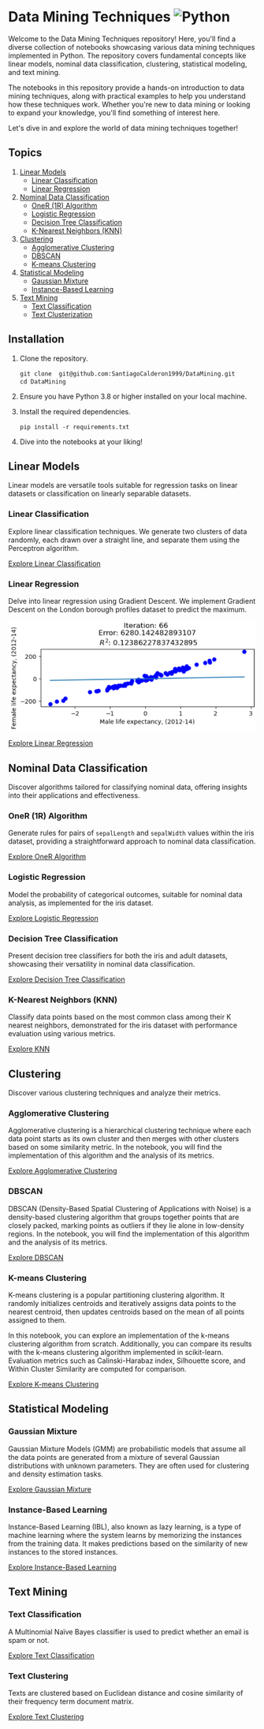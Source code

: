 # Data Mining Techniques ![Python](https://img.shields.io/badge/python->=3.8-blue.svg)

Welcome to the Data Mining Techniques repository! Here, you'll find a diverse collection of notebooks showcasing various data mining techniques implemented in Python. The repository covers fundamental concepts like linear models, nominal data classification, clustering, statistical modeling, and text mining.

The notebooks in this repository provide a hands-on introduction to data mining techniques, along with practical examples to help you understand how these techniques work. Whether you're new to data mining or looking to expand your knowledge, you'll find something of interest here.

Let's dive in and explore the world of data mining techniques together!

## Topics

1. [Linear Models](#linear-models)
    - [Linear Classification](#linear-classification)
    - [Linear Regression](#linear-regression)
2. [Nominal Data Classification](#nominal-data-classification)
    - [OneR (1R) Algorithm](#oner-1r-algorithm)
    - [Logistic Regression](#logistic-regression)
    - [Decision Tree Classification](#decision-tree-classification)
    - [K-Nearest Neighbors (KNN)](#k-nearest-neighbors-knn)
3. [Clustering](#clustering)
    - [Agglomerative Clustering](#agglomerative-clustering)
    - [DBSCAN](#dbscan)
    - [K-means Clustering](#k-means-clustering)
4. [Statistical Modeling](#statistical-modeling)
    - [Gaussian Mixture](#gaussian-mixture)
    - [Instance-Based Learning](#instance-based-learning)
5. [Text Mining](#text-mining)
    - [Text Classification](#text-classification)
    - [Text Clusterization](#text-clusterization)

## Installation

1. Clone the repository.
    ```shell
    git clone  git@github.com:SantiagoCalderon1999/DataMining.git
    cd DataMining
    ```
2. Ensure you have Python 3.8 or higher installed on your local machine.
3. Install the required dependencies.
    ```shell
    pip install -r requirements.txt
    ```

4. Dive into the notebooks at your liking!

## Linear Models

Linear models are versatile tools suitable for regression tasks on linear datasets or classification on linearly separable datasets.

### Linear Classification

Explore linear classification techniques. We generate two clusters of data randomly, each drawn over a straight line, and separate them using the Perceptron algorithm.

[Explore Linear Classification](linear_models/linear_classification.ipynb)

### Linear Regression

Delve into linear regression using Gradient Descent. We implement Gradient Descent on the London borough profiles dataset to predict the maximum.

![Linear Regression](images/LinearRegression.png)

[Explore Linear Regression](linear_models/linear_regression.ipynb)

## Nominal Data Classification

Discover algorithms tailored for classifying nominal data, offering insights into their applications and effectiveness.

### OneR (1R) Algorithm

Generate rules for pairs of `sepalLength` and `sepalWidth` values within the iris dataset, providing a straightforward approach to nominal data classification.

[Explore OneR Algorithm](classification_nominal_data/one_r_algorithm.ipynb)

### Logistic Regression

Model the probability of categorical outcomes, suitable for nominal data analysis, as implemented for the iris dataset.

[Explore Logistic Regression](classification_nominal_data/logistic_regression_classifier.ipynb)

### Decision Tree Classification

Present decision tree classifiers for both the iris and adult datasets, showcasing their versatility in nominal data classification.

[Explore Decision Tree Classification](classification_nominal_data/decision_tree_classifier_adult_dataset.ipynb)

### K-Nearest Neighbors (KNN)

Classify data points based on the most common class among their K nearest neighbors, demonstrated for the iris dataset with performance evaluation using various metrics.

[Explore KNN](classification_nominal_data/decision_tree_classifier_iris_dataset.ipynb)

## Clustering

Discover various clustering techniques and analyze their metrics.

### Agglomerative Clustering

Agglomerative clustering is a hierarchical clustering technique where each data point starts as its own cluster and then merges with other clusters based on some similarity metric. In the notebook, you will find the implementation of this algorithm and the analysis of its metrics.

[Explore Agglomerative Clustering](clustering/agglomerative-clustering.ipynb)

### DBSCAN

DBSCAN (Density-Based Spatial Clustering of Applications with Noise) is a density-based clustering algorithm that groups together points that are closely packed, marking points as outliers if they lie alone in low-density regions. In the notebook, you will find the implementation of this algorithm and the analysis of its metrics.

[Explore DBSCAN](clustering/dbscan-clustering.ipynb)

### K-means Clustering

K-means clustering is a popular partitioning clustering algorithm. It randomly initializes centroids and iteratively assigns data points to the nearest centroid, then updates centroids based on the mean of all points assigned to them. 

In this notebook, you can explore an implementation of the k-means clustering algorithm from scratch. Additionally, you can compare its results with the k-means clustering algorithm implemented in scikit-learn. Evaluation metrics such as Calinski-Harabaz index, Silhouette score, and Within Cluster Similarity are computed for comparison.

[Explore K-means Clustering](clustering/k-means-clustering.ipynb)

## Statistical Modeling

### Gaussian Mixture

Gaussian Mixture Models (GMM) are probabilistic models that assume all the data points are generated from a mixture of several Gaussian distributions with unknown parameters. They are often used for clustering and density estimation tasks.

[Explore Gaussian Mixture](statistica_modelling/gaussian-mixture.ipynb)

### Instance-Based Learning

Instance-Based Learning (IBL), also known as lazy learning, is a type of machine learning where the system learns by memorizing the instances from the training data. It makes predictions based on the similarity of new instances to the stored instances.

[Explore Instance-Based Learning](statistical_modelling/instance-based-learning.ipynb)

## Text Mining

### Text Classification

A Multinomial Naïve Bayes classifier is used to predict whether an email is spam or not.

[Explore Text Classification](text_mining/text_classification.ipynb)

### Text Clustering

Texts are clustered based on Euclidean distance and cosine similarity of their frequency term document matrix.

[Explore Text Clustering](text_mining/text_clusterization.ipynb)